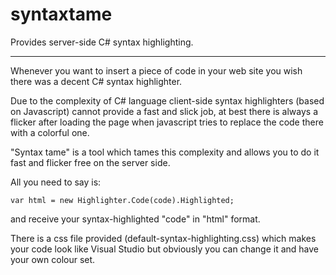 syntaxtame
==========

Provides server-side C# syntax highlighting.

-------------------------
Whenever you want to insert a piece of code in your web site you wish there was a decent C# syntax highlighter.

Due to the complexity of C# language client-side syntax highlighters (based on Javascript) cannot provide a fast
and slick job, at best there is always a flicker after loading the page when javascript tries to replace the code
there with a colorful one. 

"Syntax tame" is a tool which tames this complexity and allows you to do it fast and flicker free on the server side. 

All you need to say is:

    var html = new Highlighter.Code(code).Highlighted;
    
and receive your syntax-highlighted "code" in "html" format.

There is a css file provided (default-syntax-highlighting.css) which makes your code look like Visual Studio but 
obviously you can change it and have your own colour set.